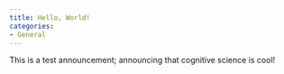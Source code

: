 ```yaml
---
title: Hello, World!
categories:
- General
---
```


This is a test announcement; announcing that cognitive science is cool!
